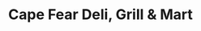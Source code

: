 ---
title: "Cape Fear Deli, Grill & Mart"
url: /fayetteville/cape-fear-deli-grill-und-mart/
shop: Lebensmittel
---